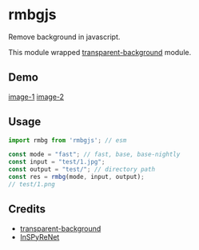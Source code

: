 # rmbgjs

Remove background in javascript.

This module wrapped [transparent-background](https://github.com/plemeri/transparent-background) module.

## Demo

[image-1](./test/1.jpg)
[image-2](./test/2.png)

## Usage

```js
import rmbg from 'rmbgjs'; // esm

const mode = "fast"; // fast, base, base-nightly
const input = "test/1.jpg";
const output = "test/"; // directory path
const res = rmbg(mode, input, output);
// test/1.png
```

## Credits

- [transparent-background](https://github.com/plemeri/transparent-background)
- [InSPyReNet](https://github.com/plemeri/InSPyReNet)